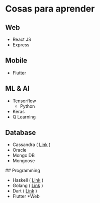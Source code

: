 
# Cosas para aprender 

## Web 
 - React JS 
 - Express
 
## Mobile
 - Flutter 

## ML & AI 
 - Tensorflow 
	 - Python
 - Keras 
 - Q Learning

## Database
 - Cassandra ( [Link](http://cassandra.apache.org/) ) 
 - Oracle 
 - Mongo DB 
  - Mongoose
  

## Programming
 - Haskell ( [Link](https://www.haskell.org/) )
 - Golang ( [Link](https://golang.org/#) )
 - Dart ( [Link](https://www.dartlang.org/) ) 
  - Flutter *Web
